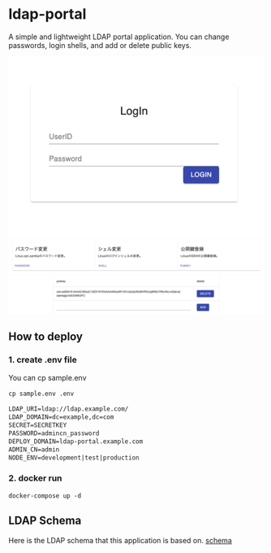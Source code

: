 # ldap-portal
A simple and lightweight LDAP portal application.
You can change passwords, login shells, and add or delete public keys.

![login page](docs/img/login.png)
![index page](docs/img/index.png)
![pubkey page](docs/img/pubkey.png)


## How to deploy

### 1. create .env file

You can cp sample.env

```
cp sample.env .env
```

```
LDAP_URI=ldap://ldap.example.com/
LDAP_DOMAIN=dc=example,dc=com
SECRET=SECRETKEY
PASSWORD=admincn_password
DEPLOY_DOMAIN=ldap-portal.example.com
ADMIN_CN=admin
NODE_ENV=development|test|production
```

### 2. docker run

```
docker-compose up -d
```

## LDAP Schema
Here is the LDAP schema that this application is based on.
[schema](docs/schema)
